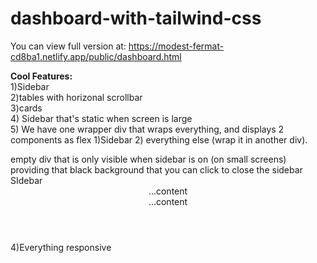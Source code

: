 # dashboard-with-tailwind-css

You can view full version at: https://modest-fermat-cd8ba1.netlify.app/public/dashboard.html


**Cool Features:**  
1)Sidebar  
2)tables with horizonal scrollbar  
3)cards  
4) Sidebar that's static when screen is large  
5) We have one wrapper div that wraps everything, and displays 2 components as flex 1)Sidebar 2) everything else (wrap it in another div).   
<div>  
<div :class="openSidebar ? 'block' : 'hidden'" class="bg-black bg-opacity-50 fixed inset-0 z-20 lg:hidden">  
empty div that is only visible when sidebar is on (on small screens) providing that black background that you can click to close the sidebar  
</div>  
<div>  
SIdebar  
</div>  
<div>  
<header>...content</hedear>     
<main>...content </main>     
</div>  
</div>  
4)Everything responsive  
